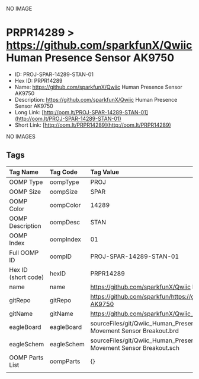 


  
NO IMAGE  
# PRPR14289 > https://github.com/sparkfunX/Qwiic Human Presence Sensor AK9750

- ID: PROJ-SPAR-14289-STAN-01
- Hex ID: PRPR14289
- Name: https://github.com/sparkfunX/Qwiic Human Presence Sensor AK9750
- Description: https://github.com/sparkfunX/Qwiic Human Presence Sensor AK9750
- Long Link: [http://oom.lt/PROJ-SPAR-14289-STAN-01](http://oom.lt/PROJ-SPAR-14289-STAN-01)
- Short Link: [http://oom.lt/PRPR14289](http://oom.lt/PRPR14289)
  
NO IMAGES  
## Tags
  

|Tag Name|Tag Code|Tag Value|
| :--- | :--- | :--- |
|OOMP Type|oompType|PROJ|
|OOMP Size|oompSize|SPAR|
|OOMP Color|oompColor|14289|
|OOMP Description|oompDesc|STAN|
|OOMP Index|oompIndex|01|
|Full OOMP ID|oompID|PROJ-SPAR-14289-STAN-01|
|Hex ID (short code)|hexID|PRPR14289|
|name|name|https://github.com/sparkfunX/Qwiic Human Presence Sensor AK9750|
|gitRepo|gitRepo|https://github.com/sparkfun/https://github.com/sparkfunX/Qwiic_Human_Presence_Sensor-AK9750|
|gitName|gitName|https://github.com/sparkfunX/Qwiic_Human_Presence_Sensor-AK9750|
|eagleBoard|eagleBoard|sourceFiles/git/Qwiic_Human_Presence_Sensor-AK9750/Hardware/AK9750 Human Movement Sensor Breakout.brd|
|eagleSchem|eagleSchem|sourceFiles/git/Qwiic_Human_Presence_Sensor-AK9750/Hardware/AK9750 Human Movement Sensor Breakout.sch|
|OOMP Parts List|oompParts|{}|
||||
